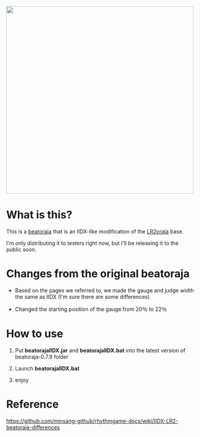<img src="https://yantaisa11.s-ul.eu/SkOuwxo3.jpg" width="500">

# What is this?
This is a [beatoraja](https://github.com/exch-bms2/beatoraja) that is an IIDX-like modification of the [LR2oraja](https://github.com/wcko87/lr2oraja) base.

I'm only distributing it to testers right now, but I'll be releasing it to the public soon.

# Changes from the original beatoraja

- Based on the pages we referred to, we made the gauge and judge width the same as IIDX
(I'm sure there are some differences)

- Changed the starting position of the gauge from 20％ to 22％

# How to use

1. Put **beatorajaIIDX.jar** and **beatorajaIIDX.bat** into the latest version of beatoraja-0.7.9 folder

2. Launch **beatorajaIIDX.bat**

3. enjoy

# Reference

https://github.com/minsang-github/rhythmgame-docs/wiki/IIDX-LR2-beatoraja-differences

